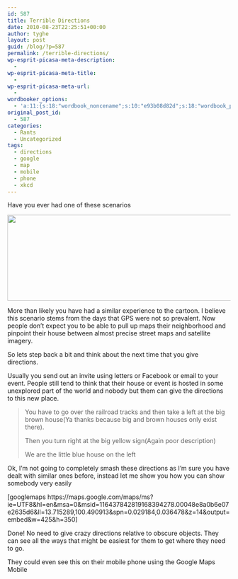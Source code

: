 ```yaml
---
id: 587
title: Terrible Directions
date: 2010-08-23T22:25:51+00:00
author: tyghe
layout: post
guid: /blog/?p=587
permalink: /terrible-directions/
wp-esprit-picasa-meta-description:
  - 
wp-esprit-picasa-meta-title:
  - 
wp-esprit-picasa-meta-url:
  - 
wordbooker_options:
  - 'a:11:{s:18:"wordbook_noncename";s:10:"e93b08d82d";s:18:"wordbook_page_post";s:4:"-100";s:18:"wordbook_orandpage";s:1:"2";s:23:"wordbook_default_author";s:1:"2";s:23:"wordbook_extract_length";s:3:"256";s:19:"wordbook_actionlink";s:3:"300";s:26:"wordbooker_publish_default";s:2:"on";s:27:"wordbooker_publish_override";s:2:"on";s:18:"wordbook_attribute";s:31:"Posted a new post on their blog";s:29:"wordbooker_status_update_text";s:35:": New blog post :  %title% - %link%";s:20:"wordbook_comment_get";s:2:"on";}'
original_post_id:
  - 587
categories:
  - Rants
  - Uncategorized
tags:
  - directions
  - google
  - map
  - mobile
  - phone
  - xkcd
---
```

Have you ever had one of these scenarios

<p style="text-align:center;">
  <a href="http://xkcd.com/783/"><img class="aligncenter" title="I Don't want Directions" src="http://imgs.xkcd.com/comics/i_dont_want_directions.png" alt="" width="592" height="194" /></a>
</p>

<p style="text-align:left;">
  More than likely you have had a similar experience to the cartoon. I believe this scenario stems from the days that GPS were not so prevalent. Now people don&#8217;t expect you to be able to pull up maps their neighborhood and pinpoint their house between almost precise street maps and satellite imagery.
</p>

<p style="text-align:left;">
  So lets step back a bit and think about the next time that you give directions.
</p>

<p style="text-align:left;">
  Usually you send out an invite using letters or Facebook or email to your event. People still tend to think that their house or event is hosted in some unexplored part of the world and nobody but them can give the directions to this new place.
</p>

> <p style="text-align:left;">
>   You have to go over the railroad tracks and then take a left at the big brown house(Ya thanks because big and brown houses only exist there).
> </p>
> 
> <p style="text-align:left;">
>   Then you turn right at the big yellow sign(Again poor description)
> </p>
> 
> <p style="text-align:left;">
>   We are the little blue house on the left
> </p>

<p style="text-align:left;">
  Ok, I&#8217;m not going to completely smash these directions as I&#8217;m sure you have dealt with similar ones before, instead let me show you how you can show somebody very easily
</p>

<p style="text-align:left;">
  <p>
    [googlemaps https://maps.google.com/maps/ms?ie=UTF8&hl=en&msa=0&msid=116437842819168394278.00048e8a0b6e07e2635d6&ll=13.715289,100.490913&spn=0.029184,0.036478&z=14&output=embed&w=425&h=350]
  </p>
  
  <p>
    Done! No need to give crazy directions relative to obscure objects. They can see all the ways that might be easiest for them to get where they need to go.
  </p>
  
  <p>
    They could even see this on their mobile phone using the Google Maps Mobile
  </p>
